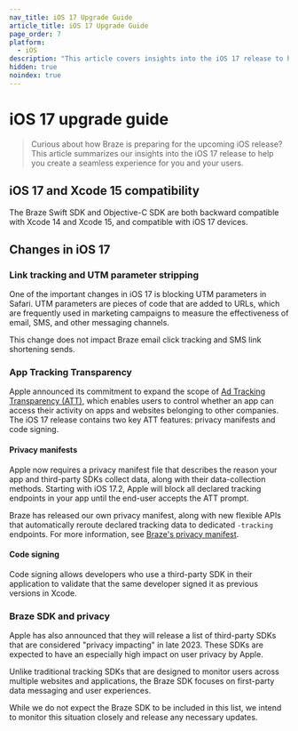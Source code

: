 ```yaml
---
nav_title: iOS 17 Upgrade Guide
article_title: iOS 17 Upgrade Guide
page_order: 7
platform: 
  - iOS
description: "This article covers insights into the iOS 17 release to help you upgrade your SDK seamlessly."
hidden: true
noindex: true
---
```


# iOS 17 upgrade guide

> Curious about how Braze is preparing for the upcoming iOS release? This article summarizes our insights into the iOS 17 release to help you create a seamless experience for you and your users.

## iOS 17 and Xcode 15 compatibility
The Braze Swift SDK and Objective-C SDK are both backward compatible with Xcode 14 and Xcode 15, and compatible with iOS 17 devices.

## Changes in iOS 17

### Link tracking and UTM parameter stripping

One of the important changes in iOS 17 is blocking UTM parameters in Safari. UTM parameters are pieces of code that are added to URLs, which are frequently used in marketing campaigns to measure the effectiveness of email, SMS, and other messaging channels. 

This change does not impact Braze email click tracking and SMS link shortening sends.

### App Tracking Transparency

Apple announced its commitment to expand the scope of [Ad Tracking Transparency (ATT)](https://support.apple.com/en-us/HT212025), which enables users to control whether an app can access their activity on apps and websites belonging to other companies. The iOS 17 release contains two key ATT features: privacy manifests and code signing.

#### Privacy manifests

Apple now requires a privacy manifest file that describes the reason your app and third-party SDKs collect data, along with their data-collection methods. Starting with iOS 17.2, Apple will block all declared tracking endpoints in your app until the end-user accepts the ATT prompt.

Braze has released our own privacy manifest, along with new flexible APIs that automatically reroute declared tracking data to dedicated `-tracking` endpoints. For more information, see [Braze's privacy manifest]({{site.baseurl}}/developer_guide/platform_integration_guides/swift/privacy_manifest).

#### Code signing

Code signing allows developers who use a third-party SDK in their application to validate that the same developer signed it as previous versions in Xcode. 

### Braze SDK and privacy

Apple has also announced that they will release a list of third-party SDKs that are considered "privacy impacting" in late 2023. These SDKs are expected to have an especially high impact on user privacy by Apple.

Unlike traditional tracking SDKs that are designed to monitor users across multiple websites and applications, the Braze SDK focuses on first-party data messaging and user experiences.

While we do not expect the Braze SDK to be included in this list, we intend to monitor this situation closely and release any necessary updates.
